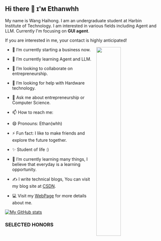 ## Hi there 👋  ɪ'ᴍ Ethanwhh

My name is Wang Haihong. I am an undergraduate student at Harbin Institute of Technology. I am interested in various fields including Agent and LLM. Currently I'm focusing on **GUI agent**.

If you are interested in me, your contact is highly anticipated!

<div>
  <img align="right" width="40%" src="https://owlbertsio-resized.s3.amazonaws.com/Popper.psd.full.png">
</div>

- 🔭 I’m currently starting a business now.
- 🌱 I’m currently learning Agent and LLM.
- 👯 I’m looking to collaborate on entrepreneurship.
- 🤔 I’m looking for help with Hardware technology.
- 💬 Ask me about entrepreneurship or Computer Science.
- 📫 How to reach me: 
- 😄 Pronouns: Ethan(whh)
- ⚡ Fun fact: I like to make friends and explore the future together.
  


- ✨ Student of life :)
- 🌱 I’m currently learning many things, I believe that everyday is a learning opportunity.
- ✍ I write technical blogs, You can visit my blog site at [CSDN](https://blog.csdn.net/m0_73672030?spm=1010.2135.3001.5343).
- 💻 Visit my [WebPage](https://Ethanwhh.github.io/) for more details about me.

 [![My GitHub stats](https://github-readme-stats.vercel.app/api?username=Ethanwhh)](https://github.com/anuraghazra/github-readme-stats)
  <h3 align="left">SELECTED HONORS </h3>
